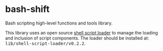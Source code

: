 # bash-shift
Bash scripting high-level functions and tools library.

This library uses an open source [shell script loader] to manage the
loading and inclusion of script components. The loader should be
installed at: <tt>lib/shell-script-loader/v0.2.2</tt>.

[shell script loader]: https://loader.sourceforge.io/overview
